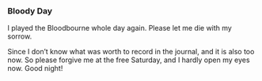 ### Bloody Day
I played the Bloodbourne whole day again. Please let me die with my sorrow.

Since I don’t know what was worth to record in the journal, and it is also too now. So please forgive me at the free Saturday, and I hardly open my eyes now. Good night!
